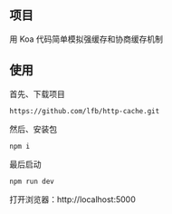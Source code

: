 ## 项目
用 Koa 代码简单模拟强缓存和协商缓存机制

## 使用
首先、下载项目
```
https://github.com/lfb/http-cache.git
```

然后、安装包
```
npm i
```

最后启动
```
npm run dev
```

打开浏览器：http://localhost:5000 
